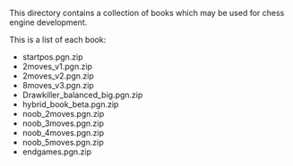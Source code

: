 This directory contains a collection of books which may be used
for chess engine development.

This is a list of each book:

- startpos.pgn.zip
- 2moves_v1.pgn.zip
- 2moves_v2.pgn.zip
- 8moves_v3.pgn.zip
- Drawkiller_balanced_big.pgn.zip
- hybrid_book_beta.pgn.zip
- noob_2moves.pgn.zip
- noob_3moves.pgn.zip
- noob_4moves.pgn.zip
- noob_5moves.pgn.zip
- endgames.pgn.zip

